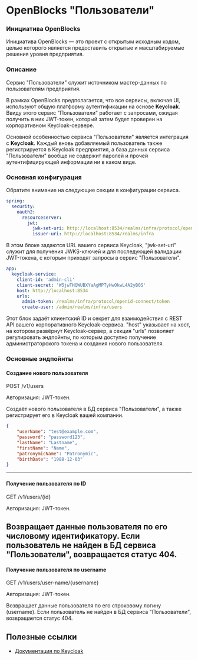 # OpenBlocks "Пользователи"

### Инициатива OpenBlocks

Инициатива OpenBlocks &mdash; это проект с открытым исходным кодом, целью которого
является предоставить открытые и масштабируемые решения уровня предприятия.

### Описание
Сервис "Пользователи" служит источником мастер-данных по пользователям предприятия.


В рамках OpenBlocks предполагается, что все сервисы, включая UI, используют общую
платформу аутентификации на основе **Keycloak**. Ввиду этого сервис "Пользователи"
работает с запросами, ожидая получить в них JWT-токен, который затем будет проверен
на корпоративном Keycloak-сервере.

Основной особенностью сервиса "Пользователи" является интеграция с **Keycloak**.
Каждый вновь добавляемый пользователь также регистрируется в Keycloak предприятия, а 
база данных сервиса "Пользователи" вообще не содержит паролей и прочей аутентифицирующей 
информации ни в каком виде.

### Основная конфигурация

Обратите внимание на следующие секции в конфигурации сервиса.

```yaml
spring:
  security:
    oauth2:
      resourceserver:
        jwt:
          jwk-set-uri: http://localhost:8534/realms/infra/protocol/openid-connect/certs
          issuer-uri: http://localhost:8534/realms/infra
```

В этом блоке задаются URL вашего сервиса Keycloak, "jwk-set-uri" служит для
получения JWKS-ключей и для последующей валидации JWT-токена, с которым приходят
запросы в сервис "Пользователи".

```yaml
app:
  keycloak-service:
    client-id: 'admin-cli'
    client-secret: 'W5jwTHQWUBXYaAgMPTyHwOkwL4A2yB0S'
    host: http://localhost:8534
    urls:
      admin-token: /realms/infra/protocol/openid-connect/token
      create-user: /admin/realms/infra/users
```

Этот блок задаёт клиентский ID и секрет для взаимодействия с REST API вашего
корпоративного Keycloak-сервиса. "host" указывает на хост, на котором развёрнут
Keycloak-сервер, а секция "urls" позволяет регулировать эндпойнты, по которым
доступно получение администраторского токена и создания нового пользователя.

### Основные эндпойнты

#### Создание нового пользователя
POST /v1/users

Авторизация: JWT-токен.

Создаёт нового пользователя в БД сервиса "Пользователи", а также регистрирует
его в Keycloak вашей компании.
```json
{
    "userName": "test@example.com",
    "password": "password123",
    "lastName": "Lastname",
    "firstName": "Name",
    "patronymicName": "Patronymic",
    "birthDate": "1988-12-03"
}
```
---
#### Получение пользователя по ID
GET /v1/users/{id}

Авторизация: JWT-токен.

Возвращает данные пользователя по его числовому идентификатору. Если пользователь не
найден в БД сервиса "Пользователи", возвращается статус 404.
---
#### Получение пользователя по username
GET /v1/users/user-name/{username}

Авторизация: JWT-токен.

Возвращает данные пользователя по его строковому логину (username). Если пользователь не
найден в БД сервиса "Пользователи", возвращается статус 404.


## Полезные ссылки
* [Документация по Keycloak](https://www.keycloak.org/documentation)
